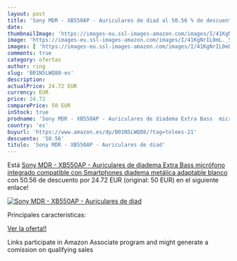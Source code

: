 ```yaml
---
layout: post
title: 'Sony MDR - XB550AP - Auriculares de diad al 50.56 % de descuento'
date: 
thumbnailImage: 'https://images-eu.ssl-images-amazon.com/images/I/41KgNrIL0mL._SL200_.jpg'
image: 'https://images-eu.ssl-images-amazon.com/images/I/41KgNrIL0mL._SL200_.jpg'
images: [ 'https://images-eu.ssl-images-amazon.com/images/I/41KgNrIL0mL._SL200_.jpg' ]
comments: true
category: ofertas
author: ring
slug: 'B01N5LWQ88-es'
description:
actualPrice: 24.72 EUR
currency: EUR
price: 24.72
comparePrice: 50 EUR
inStock: true
prodname: 'Sony MDR - XB550AP - Auriculares de diadema Extra Bass  micrófono integrado compatible con Smartphones  diadema metálica adaptable   blanco'
country: 'es'
buyurl: 'https://www.amazon.es/dp/B01N5LWQ88/?tag=tolees-21'
descuento: '50.56'
titulo: 'Sony MDR - XB550AP - Auriculares de diad'
---
```


Está [Sony MDR - XB550AP - Auriculares de diadema Extra Bass  micrófono integrado compatible con Smartphones  diadema metálica adaptable   blanco](https://www.amazon.es/dp/B01N5LWQ88/?tag=tolees-21) con 50.56 de descuento por 24.72 EUR (original: 50 EUR) en el siguiente enlace!

[![Sony MDR - XB550AP - Auriculares de diad](https://images-eu.ssl-images-amazon.com/images/I/41KgNrIL0mL._SL200_.jpg)](https://www.amazon.es/dp/B01N5LWQ88/?tag=tolees-21)

Principales características:


[Ver la oferta!!](https://www.amazon.es/dp/B01N5LWQ88/?tag=tolees-21)

Links participate in Amazon Associate program and might generate a comission on qualifying sales


